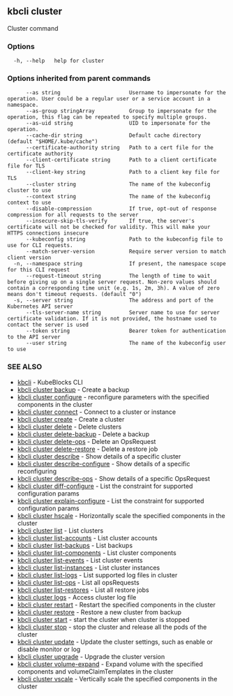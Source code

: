 ## kbcli cluster

Cluster command

### Options

```
  -h, --help   help for cluster
```

### Options inherited from parent commands

```
      --as string                      Username to impersonate for the operation. User could be a regular user or a service account in a namespace.
      --as-group stringArray           Group to impersonate for the operation, this flag can be repeated to specify multiple groups.
      --as-uid string                  UID to impersonate for the operation.
      --cache-dir string               Default cache directory (default "$HOME/.kube/cache")
      --certificate-authority string   Path to a cert file for the certificate authority
      --client-certificate string      Path to a client certificate file for TLS
      --client-key string              Path to a client key file for TLS
      --cluster string                 The name of the kubeconfig cluster to use
      --context string                 The name of the kubeconfig context to use
      --disable-compression            If true, opt-out of response compression for all requests to the server
      --insecure-skip-tls-verify       If true, the server's certificate will not be checked for validity. This will make your HTTPS connections insecure
      --kubeconfig string              Path to the kubeconfig file to use for CLI requests.
      --match-server-version           Require server version to match client version
  -n, --namespace string               If present, the namespace scope for this CLI request
      --request-timeout string         The length of time to wait before giving up on a single server request. Non-zero values should contain a corresponding time unit (e.g. 1s, 2m, 3h). A value of zero means don't timeout requests. (default "0")
  -s, --server string                  The address and port of the Kubernetes API server
      --tls-server-name string         Server name to use for server certificate validation. If it is not provided, the hostname used to contact the server is used
      --token string                   Bearer token for authentication to the API server
      --user string                    The name of the kubeconfig user to use
```

### SEE ALSO

* [kbcli](kbcli.md)	 - KubeBlocks CLI
* [kbcli cluster backup](kbcli_cluster_backup.md)	 - Create a backup
* [kbcli cluster configure](kbcli_cluster_configure.md)	 - reconfigure parameters with the specified components in the cluster
* [kbcli cluster connect](kbcli_cluster_connect.md)	 - Connect to a cluster or instance
* [kbcli cluster create](kbcli_cluster_create.md)	 - Create a cluster
* [kbcli cluster delete](kbcli_cluster_delete.md)	 - Delete clusters
* [kbcli cluster delete-backup](kbcli_cluster_delete-backup.md)	 - Delete a backup
* [kbcli cluster delete-ops](kbcli_cluster_delete-ops.md)	 - Delete an OpsRequest
* [kbcli cluster delete-restore](kbcli_cluster_delete-restore.md)	 - Delete a restore job
* [kbcli cluster describe](kbcli_cluster_describe.md)	 - Show details of a specific cluster
* [kbcli cluster describe-configure](kbcli_cluster_describe-configure.md)	 - Show details of a specific reconfiguring
* [kbcli cluster describe-ops](kbcli_cluster_describe-ops.md)	 - Show details of a specific OpsRequest
* [kbcli cluster diff-configure](kbcli_cluster_diff-configure.md)	 - List the constraint for supported configuration params
* [kbcli cluster explain-configure](kbcli_cluster_explain-configure.md)	 - List the constraint for supported configuration params
* [kbcli cluster hscale](kbcli_cluster_hscale.md)	 - Horizontally scale the specified components in the cluster
* [kbcli cluster list](kbcli_cluster_list.md)	 - List clusters
* [kbcli cluster list-accounts](kbcli_cluster_list-accounts.md)	 - List cluster accounts
* [kbcli cluster list-backups](kbcli_cluster_list-backups.md)	 - List backups
* [kbcli cluster list-components](kbcli_cluster_list-components.md)	 - List cluster components
* [kbcli cluster list-events](kbcli_cluster_list-events.md)	 - List cluster events
* [kbcli cluster list-instances](kbcli_cluster_list-instances.md)	 - List cluster instances
* [kbcli cluster list-logs](kbcli_cluster_list-logs.md)	 - List supported log files in cluster
* [kbcli cluster list-ops](kbcli_cluster_list-ops.md)	 - List all opsRequests
* [kbcli cluster list-restores](kbcli_cluster_list-restores.md)	 - List all restore jobs
* [kbcli cluster logs](kbcli_cluster_logs.md)	 - Access cluster log file
* [kbcli cluster restart](kbcli_cluster_restart.md)	 - Restart the specified components in the cluster
* [kbcli cluster restore](kbcli_cluster_restore.md)	 - Restore a new cluster from backup
* [kbcli cluster start](kbcli_cluster_start.md)	 - start the cluster when cluster is stopped
* [kbcli cluster stop](kbcli_cluster_stop.md)	 - stop the cluster and release all the pods of the cluster
* [kbcli cluster update](kbcli_cluster_update.md)	 - Update the cluster settings, such as enable or disable monitor or log
* [kbcli cluster upgrade](kbcli_cluster_upgrade.md)	 - Upgrade the cluster version
* [kbcli cluster volume-expand](kbcli_cluster_volume-expand.md)	 - Expand volume with the specified components and volumeClaimTemplates in the cluster
* [kbcli cluster vscale](kbcli_cluster_vscale.md)	 - Vertically scale the specified components in the cluster

